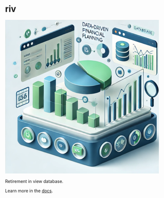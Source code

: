 # riv

![Retirement in View Database](/docs/assets/riv.webp)

Retirement in view database.  

Learn more in the [docs](/docs/READMEmd).
